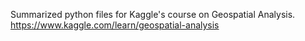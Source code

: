 Summarized python files for Kaggle's course on Geospatial Analysis.
https://www.kaggle.com/learn/geospatial-analysis
